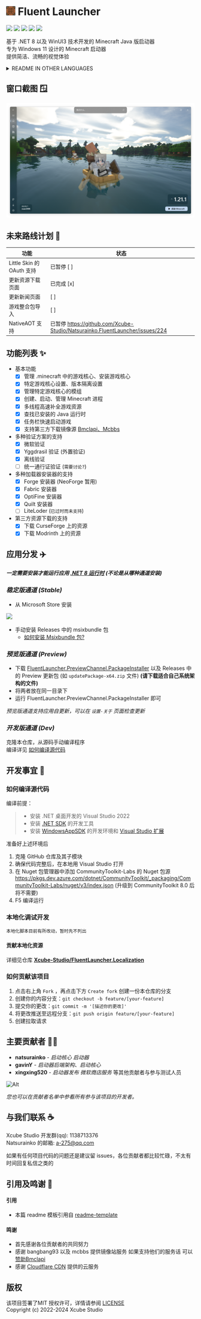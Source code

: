 # <img src="docs/images/AppIcon.png" alt="Logo" width="24" height="24"> Fluent Launcher
![](https://img.shields.io/badge/license-MIT-green)
![](https://img.shields.io/github/repo-size/Xcube-Studio/Natsurainko.FluentLauncher)
![](https://img.shields.io/github/stars/Xcube-Studio/Natsurainko.FluentLauncher)
![](https://img.shields.io/github/contributors/Xcube-Studio/Natsurainko.FluentLauncher)
![](https://img.shields.io/github/commit-activity/y/Xcube-Studio/Natsurainko.FluentLauncher)

基于 .NET 8 以及 WinUI3 技术开发的 Minecraft Java 版启动器  
专为 Windows 11 设计的 Minecraft 启动器  
提供简洁、流畅的视觉体验

<details>

<summary> README IN OTHER LANGUAGES </summary>

### README IN OTHER LANGUAGES

[**English README**](https://github.com/Xcube-Studio/Natsurainko.FluentLauncher/blob/main/docs/README_EN.md)  
[**Russia README**](https://github.com/Xcube-Studio/Natsurainko.FluentLauncher/blob/main/docs/README_ru.md)  
[**Ukraine README**](https://github.com/Xcube-Studio/Natsurainko.FluentLauncher/blob/main/docs/README_ua.md)  

> README_ru & README_ua contributed by @BANSAFAn

</details>

## 窗口截图 🪟
<img src="docs/images/home.png">

## 未来路线计划 📝

| 功能                                     | 状态               |
| ---------------------------------------- | ------------------ |
| Little Skin 的 OAuth 支持                 | 已暂停 [ ] |
| 更新资源下载页面                           | 已完成 [x] |
| 更新新闻页面                              | [ ] |
| 游戏整合包导入                             | [ ] |
| NativeAOT 支持                            | 已暂停 https://github.com/Xcube-Studio/Natsurainko.FluentLauncher/issues/224 |

## 功能列表 ✨

+ 基本功能
  + [x] 管理 .minecraft 中的游戏核心、安装游戏核心
  + [x] 特定游戏核心设置、版本隔离设置
  + [x] 管理特定游戏核心的模组
  + [x] 创建、启动、管理 Minecraft 进程 
  + [x] 多线程高速补全游戏资源
  + [x] 查找已安装的 Java 运行时
  + [x] 任务栏快速启动游戏
  + [x] 支持第三方下载镜像源 [Bmclapi、Mcbbs](https://bmclapidoc.bangbang93.com/)
+ 多种验证方案的支持
  + [x] 微软验证
  + [x] Yggdrasil 验证 (外置验证)
  + [x] 离线验证
  + [ ] 统一通行证验证 (`需要讨论?`)
+ 多种加载器安装器的支持
  + [x] Forge 安装器 (NeoForge 暂用)
  + [x] Fabric 安装器
  + [x] OptiFine 安装器
  + [x] Quilt 安装器
  + [ ] LiteLoder (`已过时而未支持`)
+ 第三方资源下载的支持
  + [x] 下载 CurseForge 上的资源
  + [x] 下载 Modrinth 上的资源

## 应用分发 ✈️

#### *一定需要安装才能运行应用 [.NET 8 运行时](https://dotnet.microsoft.com/zh-cn/download/dotnet/8.0) (不论是从哪种通道安装)*

### *稳定版通道 (Stable)*

+ 从 Microsoft Store 安装  
<a href="https://apps.microsoft.com/detail/Natsurianko.FluentLauncher/9p4nqqxq942p">
	<img src="https://get.microsoft.com/images/en-us%20dark.svg" width="200"/>
</a>

+ 手动安装 Releases 中的 msixbundle 包 
  + [如何安装 Msixbundle 包?](https://github.com/Xcube-Studio/Natsurainko.FluentLauncher/wiki/%E5%A6%82%E4%BD%95%E5%AE%89%E8%A3%85-Msixbundle-%E5%8C%85)

### *预览版通道 (Preview)*

+ 下载 [FluentLauncher.PreviewChannel.PackageInstaller](https://github.com/Xcube-Studio/FluentLauncher.PreviewChannel.PackageInstaller/releases/tag/v0.0.2) 以及 Releases 中的 Preview 更新包 (如 `updatePackage-x64.zip` 文件) **(请下载适合自己系统架构的文件)**
+ 将两者放在同一目录下
+ 运行 FluentLauncher.PreviewChannel.PackageInstaller 即可

*预览版通道支持应用自更新，可以在 `设置-关于` 页面检查更新*

### *开发版通道 (Dev)*

克隆本仓库，从源码手动编译程序  
编译详见 [如何编译源代码](#如何编译源代码)

## 开发事宜 🔧

### 如何编译源代码

编译前提：
> + 安装 .NET 桌面开发的 Visual Studio 2022
> + 安装 [.NET SDK](https://dotnet.microsoft.com/en-us/download/visual-studio-sdks) 的开发工具
> + 安装 [WindowsAppSDK](https://learn.microsoft.com/en-us/windows/apps/windows-app-sdk/set-up-your-development-environment?tabs=cs-vs-community%2Ccpp-vs-community%2Cvs-2022-17-1-a%2Cvs-2022-17-1-b) 的开发环境和 [Visual Studio 扩展](https://learn.microsoft.com/en-us/windows/apps/windows-app-sdk/single-project-msix?tabs=csharp)

准备好上述环境后

1. 克隆 GitHub 仓库及其子模块
2. 确保代码完整后，在本地用 Visual Studio 打开
3. 在 Nuget 包管理器中添加 CommunityToolkit-Labs 的 Nuget 包源  
https://pkgs.dev.azure.com/dotnet/CommunityToolkit/_packaging/CommunityToolkit-Labs/nuget/v3/index.json (升级到 CommunityToolkit 8.0 后将不需要)  
4. F5 编译运行

### 本地化调试开发

`本地化脚本目前有所改动，暂时先不列出`

#### 贡献本地化资源
详细见仓库 **[Xcube-Studio/FluentLauncher.Localization](https://github.com/Xcube-Studio/FluentLauncher.Localization)**

### 如何贡献该项目

1. 点击右上角 `Fork` ，再点击下方 `Create fork` 创建一份本仓库的分支
2. 创建你的内容分支：`git checkout -b feature/[your-feature]`
3. 提交你的更改：`git commit -m '[描述你的更改]'`
4. 将更改推送至远程分支：`git push origin feature/[your-feature]`
5. 创建拉取请求

## 主要贡献者 🧑‍💻

* **natsurainko** - *启动核心 启动器*
* **gavinY** - *启动器后端架构、启动核心*
* **xingxing520** - *启动器发布 微软商店服务*
等其他贡献者与参与测试人员

![Alt](https://repobeats.axiom.co/api/embed/0dcf1b6a60fa8c1c6cefe6042c482f59d2d60538.svg "Repobeats analytics image")

*您也可以在贡献者名单中参看所有参与该项目的开发者。*

## 与我们联系 ☕️

Xcube Studio 开发群(qq): 1138713376  
Natsurainko 的邮箱: a-275@qq.com  

如果有任何项目代码的问题还是建议留 issues，各位贡献者都比较忙碌，不太有时间回复私信之类的

## 引用及鸣谢 🎉

#### 引用
+ 本篇 readme 模板引用自 [readme-template](https://github.com/iuricode/readme-template)  

#### 鸣谢
+ 首先感谢各位贡献者的共同努力  
+ 感谢 bangbang93 以及 mcbbs 提供镜像站服务 如果支持他们的服务话 可以[赞助Bmclapi](https://afdian.net/@bangbang93)  
+ 感谢 [Cloudflare CDN](https://www.cloudflare.com) 提供的云服务

## 版权

该项目签署了MIT 授权许可，详情请参阅 [LICENSE](LICENSE)  
Copyright (c) 2022-2024 Xcube Studio
